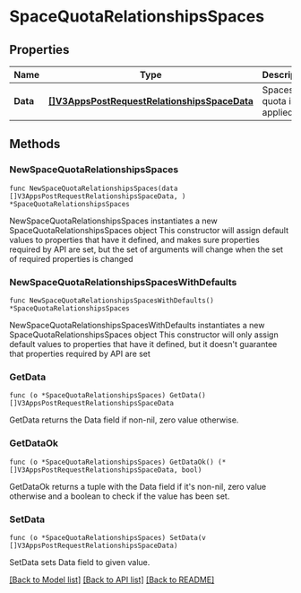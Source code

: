 # SpaceQuotaRelationshipsSpaces

## Properties

Name | Type | Description | Notes
------------ | ------------- | ------------- | -------------
**Data** | [**[]V3AppsPostRequestRelationshipsSpaceData**](V3AppsPostRequestRelationshipsSpaceData.md) | Spaces this quota is applied to | 

## Methods

### NewSpaceQuotaRelationshipsSpaces

`func NewSpaceQuotaRelationshipsSpaces(data []V3AppsPostRequestRelationshipsSpaceData, ) *SpaceQuotaRelationshipsSpaces`

NewSpaceQuotaRelationshipsSpaces instantiates a new SpaceQuotaRelationshipsSpaces object
This constructor will assign default values to properties that have it defined,
and makes sure properties required by API are set, but the set of arguments
will change when the set of required properties is changed

### NewSpaceQuotaRelationshipsSpacesWithDefaults

`func NewSpaceQuotaRelationshipsSpacesWithDefaults() *SpaceQuotaRelationshipsSpaces`

NewSpaceQuotaRelationshipsSpacesWithDefaults instantiates a new SpaceQuotaRelationshipsSpaces object
This constructor will only assign default values to properties that have it defined,
but it doesn't guarantee that properties required by API are set

### GetData

`func (o *SpaceQuotaRelationshipsSpaces) GetData() []V3AppsPostRequestRelationshipsSpaceData`

GetData returns the Data field if non-nil, zero value otherwise.

### GetDataOk

`func (o *SpaceQuotaRelationshipsSpaces) GetDataOk() (*[]V3AppsPostRequestRelationshipsSpaceData, bool)`

GetDataOk returns a tuple with the Data field if it's non-nil, zero value otherwise
and a boolean to check if the value has been set.

### SetData

`func (o *SpaceQuotaRelationshipsSpaces) SetData(v []V3AppsPostRequestRelationshipsSpaceData)`

SetData sets Data field to given value.



[[Back to Model list]](../README.md#documentation-for-models) [[Back to API list]](../README.md#documentation-for-api-endpoints) [[Back to README]](../README.md)


